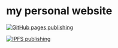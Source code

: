 # my personal website


[![GitHub pages publishing](https://github.com/master-hax/master-hax.github.io/actions/workflows/pages/pages-build-deployment/badge.svg)](https://github.com/master-hax/master-hax.github.io/actions/workflows/pages/pages-build-deployment)

[![IPFS publishing](https://github.com/master-hax/master-hax.github.io/actions/workflows/main.yml/badge.svg)](https://github.com/master-hax/master-hax.github.io/actions/workflows/main.yml)
